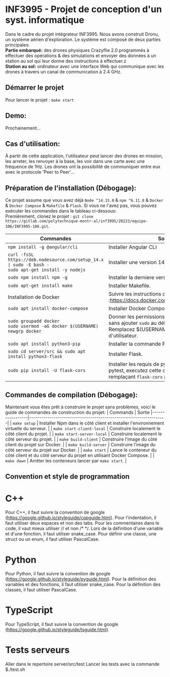 # INF3995 - Projet de conception d'un syst. informatique
Dans le cadre du projet intégrateur INF3995. Nous avons construit Dronu, un système aérien d'exploration. Le système est composé de deux parties principales:<br>
**Partie embarqué:** des drones physiques Crazyflie 2.0 programmés à effectuer des opérations & des simulations et envoyer des données à un station au sol qui leur donne des instructions à effectuer.z <br>
**Station au sol:** ordinateur avec une interface Web qui communique avec les drones à travers un canal de communication à 2.4 GHz. 

## Démarrer le projet

Pour lancer le projet : `make start`

## Demo:
Prochainement...

## Cas d'utilisation:
À partir de cette application, l'utilisateur peut lancer des drones en mission, les arreter, les renvoyer à la base, les voir dans une carte avec une fréquence de 1Hz. Les drones ont la possibilité de communiquer entre eux avec le protocole 'Peer to Peer'...

## Préparation de l'installation (Débogage):
Ce projet assume que vous avez déjà `Node ^14.15.0` & `npm ^6.11.0` & `Docker` & `Docker Compose` & `Makefile` & `Flask`. Si vous ne l'avez pas, vous pouvez exécuter les commandes dans le tableau ci-dessous:<br>
Premièrement, clonez le projet : `git clone https://gitlab.com/polytechnique-montr-al/inf3995/20223/equipe-106/INF3995-106.git`.

| Commandes        | Sortie
|-----------------|-------------------------------------------------------------------|
| `npm install -g @angular/cli` | Installer Angular CLI |
| `curl -fsSL https://deb.nodesource.com/setup_14.x \| sudo -E bash -` <br> `sudo apt-get install -y nodejs` | Installer une version 14.x NodeJs. | 
| `sudo npm install npm -g`     | Installer la derniere version de Npm. |
| `sudo apt-get install make`     | Installer Makefile. |
| Installation de Docker | Suivre les instructions de ce lien :https://docs.docker.com/engine/install/ubuntu/ |
| `sudo apt install docker-compose` | Installer Docker Compose |
| `sudo groupadd docker`<br/> `sudo usermod -aG docker $(USERNAME)` <br>`newgrp docker` | Donner les permissions à Docker pour l'utiliser sans ajouter `sudo` au début de la commande. Remplacez $(USERNAME) par votre nom d'utilisateur. |
| `sudo apt install python3-pip` | Installer la commande Python Pip.  |
| `sudo cd server/src && sudo apt install python3-flask` | Installer Flask. |
| `sudo pip install -U flask-cors` | Installer les requis de python. Pour installer pytest, executez cette commande en remplaçant `flask-cors` par `pytest`. |

## Commandes de compilation (Débogage):
Maintenant vous êtes prêt à construire le projet sans problèmes, voici le guide de commandes de construction du projet:
| Commands        | Sortie
|-----------------|-------------------------------------------------------------------|
| `make setup` | Installer Npm dans le côté client et installer l'environnement virtuelle du serveur. |
| `make start-client-local`    | Construire localement le côté client du projet. |
| `make start-server-local`      | Construire localement le côté serveur du projet. |
| `make build-client`      | Construire l'image du côté client du projet sur Docker. |
| `make build-server`      | Construire l'image du côté serveur du projet sur Docker.  |
| `make start`      | Lance le conteneur du côté client et du côté serveur du projet en utilisant Docker Compose.  |
| `make down`      | Arréter les conteneurs lancer par `make start`. |

## Convention et style de programmation

# C++

Pour C++, il faut suivre la convention de google (https://google.github.io/styleguide/cppguide.html). Pour l'indentation, il faut utiliser deux espaces et non des tabs. Pour les commentaires dans le code, il vaut mieux utiliser // et non /* */. Lors de la définition d'une variable et d'une fonction, il faut utiliser snake_case. Pour définir une classe, une struct ou un enum, il faut utiliser PascalCase.

# Python

Pour Python, il faut suivre la convention de google (https://google.github.io/styleguide/pyguide.html). Pour la définition des variables et des fonctions, il faut utiliser snake_case. Pour la définition des classes, il faut utiliser PascalCase.

# TypeScript

Pour TypeScript, il faut suivre la convention de google (https://google.github.io/styleguide/tsguide.html).

# Tests serveurs

Aller dans le repertoire server/src/test
Lancer les tests avec la commande $./test.sh
